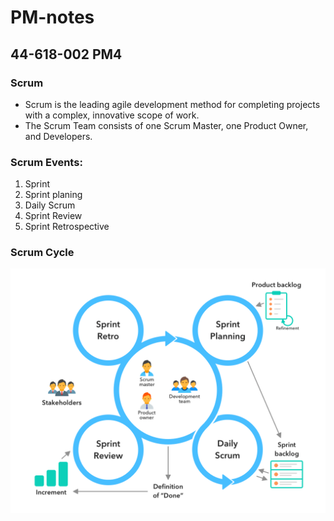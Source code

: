 # **PM-notes**

## **44-618-002 PM4**

### **Scrum**
* Scrum is the leading agile development method for completing projects with a complex, innovative scope of work.
* The Scrum Team consists of one Scrum Master, one Product Owner, and Developers. 
### **Scrum Events:**
1. Sprint
2. Sprint planing
3. Daily Scrum
4. Sprint Review
5. Sprint Retrospective

### **Scrum Cycle**
![ScrumProcess](Scrumprocess.png)
